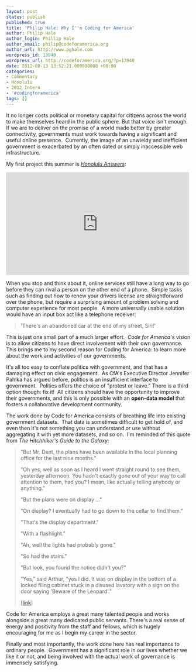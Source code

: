 ```yaml
---
layout: post
status: publish
published: true
title: 'Philip Hale: Why I''m Coding for America'
author: Philip Hale
author_login: Phillip Hale
author_email: philip@codeforamerica.org
author_url: http://www.pghale.com
wordpress_id: 13940
wordpress_url: http://codeforamerica.org/?p=13940
date: 2012-08-13 13:52:21.000000000 +00:00
categories:
- Commentary
- Honolulu
- 2012 Intern
- '#codingforamerica'
tags: []
---
```

It no longer costs political or monetary capital for citizens across the world to make themselves heard in the public sphere. But that voice isn't enough.  If we are to deliver on the promise of a world made better by greater connectivity, governments must work towards having a significant and useful online presence.  Currently, the image of an unwieldy and inefficient government is exacerbated by an often dated or simply inaccessible web infrastructure.

My first project this summer is <a title="Honolulu Answers" href="http://answers.honolulu.gov" target="_blank"><em>Honolulu Answers</em></a>:

<iframe src="http://player.vimeo.com/video/43632898" frameborder="0" width="500" height="281"></iframe>

When you stop and think about it, online services still have a long way to go before they can rival a person on the other end of a phone.  Simple tasks such as finding out how to renew your drivers license are straightforward over the phone, but require a surprising amount of problem solving and computer experience for most people.  A more universally usable solution would have an input box act like a telephone receiver:
<blockquote>'There's an abandoned car at the end of my street, Siri!'</blockquote>
This is just one small part of a much larger effort.  <em>Code for America</em>'s vision is to allow citizens to have direct involvement with their own governance.  This brings me to my second reason for Coding for America: to learn more about the work and activities of our governments.

It's all too easy to conflate politics with government, and that has a damaging effect on civic engagement.  As CfA's Executive Director Jennifer Pahlka has argued before, politics is an insufficient interface to government.  Politics offers the choice of "protest or leave." There is a third option though: fix it!  All citizens should have the opportunity to improve their governments, and this is only possible with an <strong>open-data model</strong> that fosters a collaborative development community.

The work done by Code for America consists of breathing life into existing government datasets.  That data is sometimes difficult to get hold of, and even then it's not something you can understand or use without aggregating it with yet more datasets, and so on.  I'm reminded of this quote from <em>The Hitchhiker's Guide to the Galaxy</em>:
<blockquote>"But Mr. Dent, the plans have been available in the local planning office for the last nine months."

"Oh yes, well as soon as I heard I went straight round to see them, yesterday afternoon. You hadn't exactly gone out of your way to call attention to them, had you? I mean, like actually telling anybody or anything."

"But the plans were on display ..."

"On display? I eventually had to go down to the cellar to find them."

"That's the display department."

"With a flashlight."

"Ah, well the lights had probably gone."

"So had the stairs."

"But look, you found the notice didn't you?"

"Yes," said Arthur, "yes I did. It was on display in the bottom of a locked filing cabinet stuck in a disused lavatory with a sign on the door saying 'Beware of the Leopard'."

[<a title="link" href="http://www.youtube.com/watch?v=HNmIQX_ImgM" target="_blank">link</a>]</blockquote>
Code for America employs a great many talented people and works alongside a great many dedicated public servants. There's a real sense of energy and positivity from the staff and fellows, which is hugely encouraging for me as I begin my career in the sector.

Finally and most importantly, the work done here has real importance to ordinary people.  Government has a significant role in our lives whether we like it or not, and being involved with the actual work of governance is immensely satisfying.
